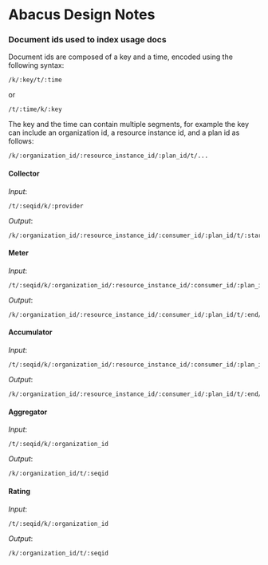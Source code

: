 Abacus Design Notes
===

### Document ids used to index usage docs 

Document ids are composed of a key and a time, encoded using the following syntax:
```
/k/:key/t/:time
```
or
```
/t/:time/k/:key
```

The key and the time can contain multiple segments, for example the key can include an organization id, a resource instance id, and a plan id  as follows:
```
/k/:organization_id/:resource_instance_id/:plan_id/t/...
```

#### Collector

_Input_:
```
/t/:seqid/k/:provider
```

_Output_:
```
/k/:organization_id/:resource_instance_id/:consumer_id/:plan_id/t/:start/:end/:seqid
```

#### Meter

_Input_:
```
/t/:seqid/k/:organization_id/:resource_instance_id/:consumer_id/:plan_id
```

_Output_:
```
/k/:organization_id/:resource_instance_id/:consumer_id/:plan_id/t/:end/:start
```

#### Accumulator

_Input_:
```
/t/:seqid/k/:organization_id/:resource_instance_id/:consumer_id/:plan_id
```

_Output_:
```
/k/:organization_id/:resource_instance_id/:consumer_id/:plan_id/t/:end/:start
```

#### Aggregator

_Input_:
```
/t/:seqid/k/:organization_id
```

_Output_:
```
/k/:organization_id/t/:seqid
```

#### Rating

_Input_:
```
/t/:seqid/k/:organization_id
```

_Output_:
```
/k/:organization_id/t/:seqid
```

